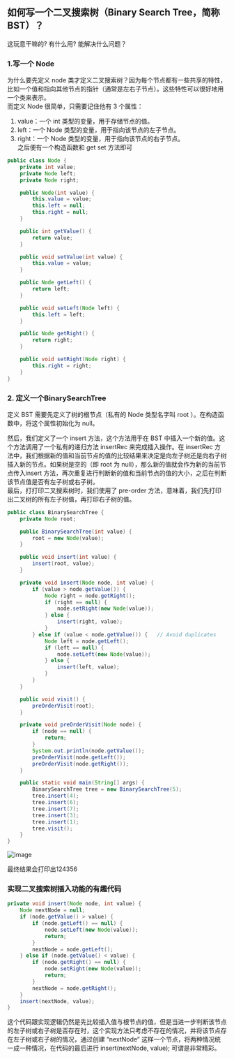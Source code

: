 ## 如何写一个二叉搜索树（Binary Search Tree，简称 BST）？
这玩意干嘛的? 有什么用? 能解决什么问题？
### 1.写一个 Node
为什么要先定义 node 类才定义二叉搜索树？因为每个节点都有一些共享的特性，比如一个值和指向其他节点的指针（通常是左右子节点）。这些特性可以很好地用一个类来表示。  
而定义 Node 很简单，只需要记住他有 3 个属性：  
1. value：一个 int 类型的变量，用于存储节点的值。
2. left：一个 Node 类型的变量，用于指向该节点的左子节点。
3. right：一个 Node 类型的变量，用于指向该节点的右子节点。  
之后便有一个构造函数和 get set 方法即可
``` java
public class Node {
    private int value;
    private Node left;
    private Node right;

    public Node(int value) {
        this.value = value;
        this.left = null;
        this.right = null;
    }

    public int getValue() {
        return value;
    }

    public void setValue(int value) {
        this.value = value;
    }

    public Node getLeft() {
        return left;
    }

    public void setLeft(Node left) {
        this.left = left;
    }

    public Node getRight() {
        return right;
    }

    public void setRight(Node right) {
        this.right = right;
    }
}

```
### 2. 定义一个BinarySearchTree
定义 BST 需要先定义了树的根节点（私有的 Node 类型名字叫 root ）。在构造函数中，将这个属性初始化为 null。  

然后，我们定义了一个 insert 方法，这个方法用于在 BST 中插入一个新的值。这个方法调用了一个私有的递归方法 insertRec 来完成插入操作。在 insertRec 方法中，我们根据新的值和当前节点的值的比较结果来决定是向左子树还是向右子树插入新的节点。如果树是空的（即 root 为 null），那么新的值就会作为新的当前节点传入insert 方法，再次重复进行判断新的值和当前节点的值的大小，之后在判断该节点值是否有左子树或右子树。  
最后，打打印二叉搜索树时，我们使用了 pre-order 方法，意味着，我们先打印出二叉树的所有左子树值，再打印右子树的值。
``` java
public class BinarySearchTree {
    private Node root;

    public BinarySearchTree(int value) {
        root = new Node(value);
    }

    public void insert(int value) {
        insert(root, value);
    }

    private void insert(Node node, int value) {
        if (value > node.getValue()) {
            Node right = node.getRight();
            if (right == null) {
                node.setRight(new Node(value));
            } else {
                insert(right, value);
            }
        } else if (value < node.getValue()) {   // Avoid duplicates
            Node left = node.getLeft();
            if (left == null) {
                node.setLeft(new Node(value));
            } else {
                insert(left, value);
            }
        }
    }

    public void visit() {
        preOrderVisit(root);
    }

    private void preOrderVisit(Node node) {
        if (node == null) {
            return;
        }
        System.out.println(node.getValue());
        preOrderVisit(node.getLeft());
        preOrderVisit(node.getRight());
    }

    public static void main(String[] args) {
        BinarySearchTree tree = new BinarySearchTree(5);
        tree.insert(4);
        tree.insert(6);
        tree.insert(7);
        tree.insert(3);
        tree.insert(1);
        tree.visit();
    }
}

```
![image](https://github.com/Steven-Zhang98/JavaLearningNote/assets/115378528/6acec8fb-9f5d-4295-945f-e9e05745674e)

最终结果会打印出124356
### 实现二叉搜索树插入功能的有趣代码
``` java
private void insert(Node node, int value) {
    Node nextNode = null;
    if (node.getValue() > value) {
        if (node.getLeft() == null) {
            node.setLeft(new Node(value));
            return;
        }
        nextNode = node.getLeft();
    } else if (node.getValue() < value) {
        if (node.getRight() == null) {
            node.setRight(new Node(value));
            return;
        }
        nextNode = node.getRight();
    }
    insert(nextNode, value);
}
```
这个代码跟实现逻辑仍然是先比较插入值与根节点的值，但是当进一步判断该节点的左子树或右子树是否存在时，这个实现方法只考虑不存在的情况，并将该节点存在左子树或右子树的情况，通过创建 “nextNode” 这样一个节点，将两种情况统一成一种情况，在代码的最后进行 insert(nextNode, value); 可谓是非常精彩。
